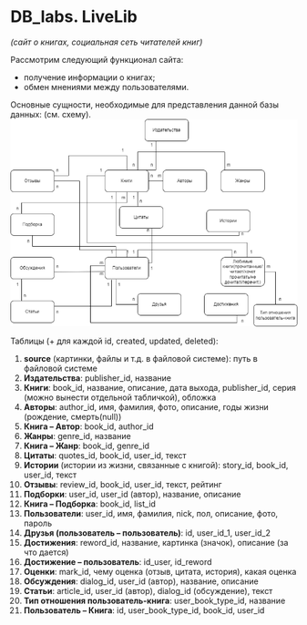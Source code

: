 # DB_labs. LiveLib
*(сайт о книгах, социальная сеть читателей книг)*

Рассмотрим следующий функционал сайта:
-	получение информации о книгах;
-	обмен мнениями между пользователями.

Основные сущности, необходимые для представления данной базы данных: (см. схему).
![](LiveLib.png)

Таблицы (+ для каждой id, created, updated, deleted):
1.	**source** (картинки, файлы и т.д. в файловой системе): путь в файловой системе
2.	**Издательства**: publisher_id, название
3.	**Книги**: book_id, название, описание, дата выхода, publisher_id, серия (можно вынести отдельной табличкой), обложка
4.	**Авторы**: author_id, имя, фамилия, фото, описание, годы жизни (рождение, смерть(null))
5.	**Книга – Автор**: book_id, author_id
6.	**Жанры**: genre_id, название
7.	**Книга – Жанр**: book_id, genre_id
8.	**Цитаты**: quotes_id, book_id, user_id, текст
9.	**Истории** (истории из жизни, связанные с книгой): story_id, book_id, user_id, текст
10.	**Отзывы**: review_id, book_id, user_id, текст, рейтинг
11.	**Подборки**: user_id, user_id (автор), название, описание
12.	**Книга – Подборка**: book_id, list_id
13.	**Пользователи**: user_id, имя, фамилия, nick, пол, описание, фото, пароль
14.	**Друзья (пользователь – пользователь)**: id, user_id_1, user_id_2
15.	**Достижения**: reword_id, название, картинка (значок), описание (за что дается)
16.	**Достижение – пользователь**: id_user, id_reword
17.	**Оценки**: mark_id, чему оценка (отзыв, цитата, история), какая оценка
18.	**Обсуждения**: dialog_id, user_id (автор), название, описание
19.	**Статьи**: article_id, user_id (автор), dialog_id (обсуждение), текст
20.	**Тип отношения пользователь-книга**: user_book_type_id, название
21.	**Пользователь – Книга**: id, user_book_type_id, book_id, user_id
